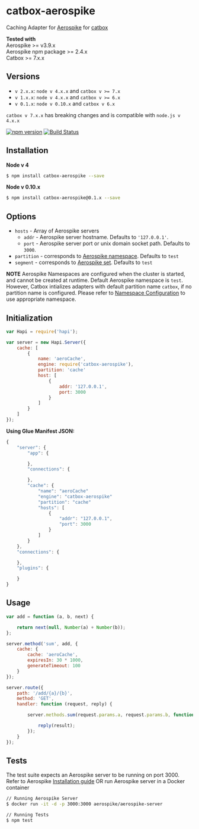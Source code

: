 # catbox-aerospike
Caching Adapter for [Aerospike](http://www.aerospike.com) for [catbox](https://github.com/hapijs/catbox)

**Tested with**  
Aerospike >= v3.9.x  
Aerospike npm package >= 2.4.x  
Catbox >= 7.x.x  

## Versions
* `v 2.x.x`: `node v 4.x.x` and `catbox v >= 7.x`
* `v 1.x.x`: `node v 4.x.x` and `catbox v >= 6.x`
* `v 0.1.x`: `node v 0.10.x` and `catbox v 6.x`

`catbox v 7.x.x` has breaking changes and is compatible with `node.js v 4.x.x`

[![npm version](https://badge.fury.io/js/catbox-aerospike.png)](http://npmjs.org/package/catbox-aerospike)
[![Build Status](https://travis-ci.org/ooogway/catbox-aerospike.svg?branch=master)](https://travis-ci.org/ooogway/catbox-aerospike)

## Installation
**Node v 4**
```sh
$ npm install catbox-aerospike --save
```

**Node v 0.10.x**
```sh
$ npm install catbox-aerospike@0.1.x --save
```

## Options

- `hosts` - Array of Aerospike servers
   - `addr` - Aerospike server hostname. Defaults to `'127.0.0.1'`.
   - `port` - Aerospike server port or unix domain socket path. Defaults to `3000`.
- `partition` - corresponds to [Aerospike namespace](http://www.aerospike.com/docs/architecture/data-model.html#namespaces). Defaults to `test`
- `segment` - corresponds to [Aerospike set](http://www.aerospike.com/docs/architecture/data-model.html#sets). Defaults to `test`

**NOTE** Aerospike Namespaces are configured when the cluster is started, and cannot be created at runtime. Default Aerospike namespace is `test`. However, Catbox intializes adapters with default partition name `catbox`, if no partition name is configured. Please refer to [Namespace Configuration](http://www.aerospike.com/docs/operations/configure/namespace/) to use appropriate namespace.

## Initialization

```javascript
var Hapi = require('hapi');

var server = new Hapi.Server({
    cache: [
        {
            name: 'aeroCache',
            engine: require('catbox-aerospike'),
            partition: 'cache'
            host: [
                {
                    addr: '127.0.0.1',
                    port: 3000
                }
            ]
        }
    ]
});
```
**Using Glue Manifest JSON:**
```javascript
{
    "server": {
        "app": {

        },
        "connections": {

        },
        "cache": {
            "name": "aeroCache"
            "engine": "catbox-aerospike"
            "partition": "cache"
            "hosts": [
                {
                    "addr": "127.0.0.1",
                    "port": 3000
                }
            ]
        }
    },
    "connections": {

    },
    "plugins": {

    }
}
```

## Usage

```javascript
var add = function (a, b, next) {

    return next(null, Number(a) + Number(b));
};

server.method('sum', add, {
    cache: {
        cache: 'aeroCache',
        expiresIn: 30 * 1000,
        generateTimeout: 100
    }
});

server.route({
    path: '/add/{a}/{b}',
    method: 'GET',
    handler: function (request, reply) {

        server.methods.sum(request.params.a, request.params.b, function (err, result) {

            reply(result);
        });
    }
});
```

## Tests

The test suite expects an Aerospike server to be running on port 3000. Refer to Aerospike [Installation guide](http://www.aerospike.com/docs/operations/install/) OR run Aerospike server in a Docker container

```sh
// Running Aerospike Server
$ docker run -it -d -p 3000:3000 aerospike/aerospike-server

// Running Tests
$ npm test
```
